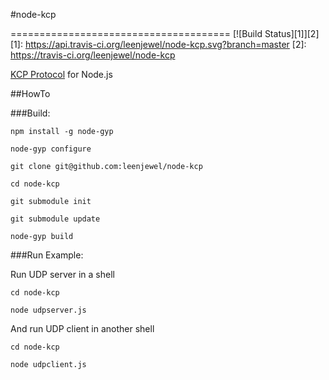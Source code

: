 #node-kcp

======================================
[![Build Status][1]][2] 
[1]: https://api.travis-ci.org/leenjewel/node-kcp.svg?branch=master
[2]: https://travis-ci.org/leenjewel/node-kcp


[KCP Protocol](https://github.com/skywind3000/kcp) for Node.js

##HowTo

###Build:

```
npm install -g node-gyp

node-gyp configure

git clone git@github.com:leenjewel/node-kcp

cd node-kcp

git submodule init

git submodule update

node-gyp build
```

###Run Example:

Run UDP server in a shell

```
cd node-kcp

node udpserver.js
```

And run UDP client in another shell

```
cd node-kcp

node udpclient.js
```